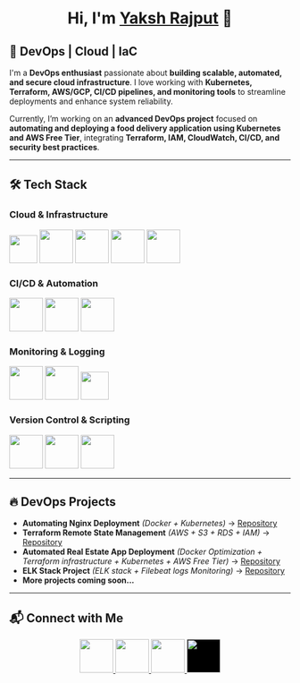 # <h1 align="center">Hi, I'm <a href="https://www.linkedin.com/in/yaksh7" > Yaksh Rajput</a> 👋</h1>  

## 🚀 DevOps | Cloud | IaC 

I'm a **DevOps enthusiast** passionate about **building scalable, automated, and secure cloud infrastructure**. I love working with **Kubernetes, Terraform, AWS/GCP, CI/CD pipelines, and monitoring tools** to streamline deployments and enhance system reliability.  

Currently, I’m working on an **advanced DevOps project** focused on **automating and deploying a food delivery application using Kubernetes and AWS Free Tier**, integrating **Terraform, IAM, CloudWatch, CI/CD, and security best practices**.  

---

## 🛠  Tech Stack  

### **Cloud & Infrastructure**  
<p align="left">
  <img src="https://upload.wikimedia.org/wikipedia/commons/9/93/Amazon_Web_Services_Logo.svg" height="50"/>
  <img src="https://cdn.jsdelivr.net/gh/devicons/devicon/icons/googlecloud/googlecloud-original.svg" height="60"/>
  <img src="https://cdn.jsdelivr.net/gh/devicons/devicon/icons/terraform/terraform-original.svg" height="60"/>
  <img src="https://cdn.jsdelivr.net/gh/devicons/devicon/icons/kubernetes/kubernetes-plain.svg" height="60"/>
  <img src="https://cdn.jsdelivr.net/gh/devicons/devicon/icons/docker/docker-original.svg" height="60"/>
</p>

### **CI/CD & Automation**  
<p align="left">
  <img src="https://cdn.jsdelivr.net/gh/devicons/devicon/icons/jenkins/jenkins-original.svg" height="60"/>
  <img src="https://upload.wikimedia.org/wikipedia/commons/a/ae/Github-desktop-logo-symbol.svg" height="60"/>
  <img src="https://cdn.jsdelivr.net/gh/devicons/devicon/icons/ansible/ansible-original.svg" height="60"/>
</p>

### **Monitoring & Logging**  
<p align="left">
  <img src="https://cdn.jsdelivr.net/gh/devicons/devicon/icons/prometheus/prometheus-original.svg" height="60"/>
  <img src="https://cdn.jsdelivr.net/gh/devicons/devicon/icons/grafana/grafana-original.svg" height="60"/>
  <img src="https://cdn.jsdelivr.net/gh/devicons/devicon@latest/icons/elasticsearch/elasticsearch-plain.svg" height="50"/>
</p>

### **Version Control & Scripting**  
<p align="left">
  <img src="https://cdn.jsdelivr.net/gh/devicons/devicon/icons/git/git-original.svg" height="60"/>
  <img src="https://cdn.jsdelivr.net/gh/devicons/devicon/icons/bash/bash-original.svg" height="60"/>
  <img src="https://cdn.jsdelivr.net/gh/devicons/devicon/icons/python/python-original.svg" height="60"/> 
</p>

---

## 🔥 DevOps Projects  

- **Automating Nginx Deployment** *(Docker + Kubernetes)* → [Repository](https://github.com/y7ksh-r/Nginx-Deployment-using-Docker-and-K8s)
- **Terraform Remote State Management** *(AWS + S3 + RDS + IAM)* → [Repository](https://github.com/y7ksh-r/terraform-remote-state-management) 
- **Automated Real Estate App Deployment** *(Docker Optimization + Terraform infrastructure + Kubernetes + AWS Free Tier)* → [Repository](https://github.com/y7ksh-r/Real-Estate)
- **ELK Stack Project** *(ELK stack + Filebeat logs Monitoring)* → [Repository](https://github.com/y7ksh-r/ELK-Stack-Project)
- **More projects coming soon...**  

---

## 📬 Connect with Me  

<p align="center">
  <a href="https://www.linkedin.com/in/yaksh7/">
    <img src="https://cdn.jsdelivr.net/gh/devicons/devicon/icons/linkedin/linkedin-original.svg" height="60"/>
  </a>
  <a href="mailto:yakshrajput77@gmail.com">
    <img src="https://cdn.jsdelivr.net/gh/devicons/devicon/icons/google/google-original.svg" height="60"/>
  </a>
  <a href="https://medium.com/@yakshrajput77">
    <img src="https://api.iconify.design/simple-icons:medium.svg?color=white" width="60" height="60" style="object-fit: contain;" />
  </a>
  <a href="https://dev.to/yakshrajput7">
    <img src="https://www.vectorlogo.zone/logos/devto/devto-icon.svg" width="60" height="60" style="background-color: black; object-fit: contain;" />
  </a>
</p>
